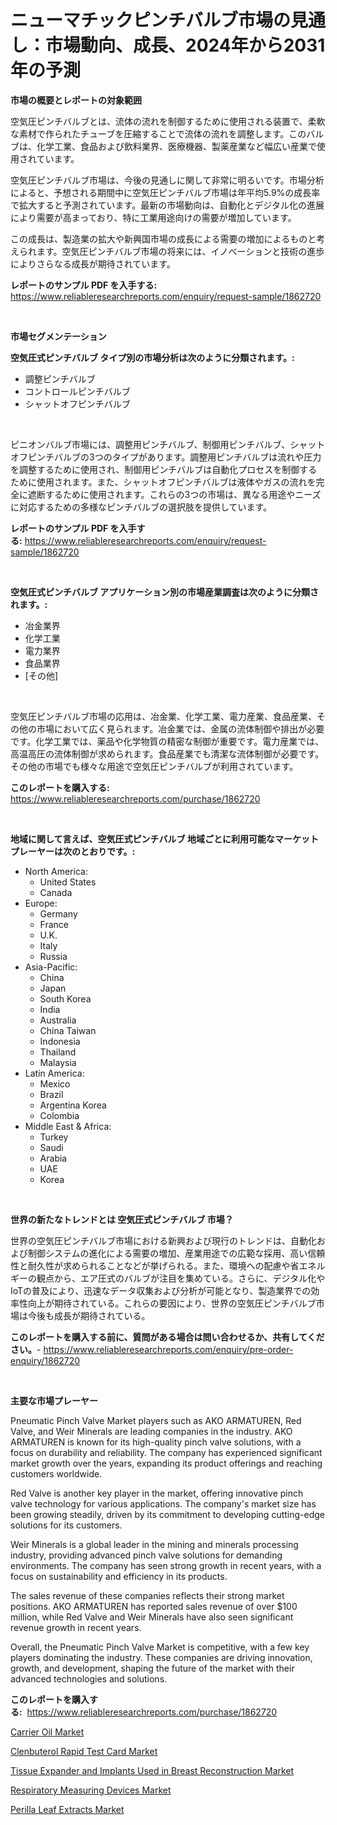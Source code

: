 <p><h1>ニューマチックピンチバルブ市場の見通し：市場動向、成長、2024年から2031年の予測</h1></p><p><strong>市場の概要とレポートの対象範囲</strong></p>
<p><p>空気圧ピンチバルブとは、流体の流れを制御するために使用される装置で、柔軟な素材で作られたチューブを圧縮することで流体の流れを調整します。このバルブは、化学工業、食品および飲料業界、医療機器、製薬産業など幅広い産業で使用されています。</p><p>空気圧ピンチバルブ市場は、今後の見通しに関して非常に明るいです。市場分析によると、予想される期間中に空気圧ピンチバルブ市場は年平均5.9%の成長率で拡大すると予測されています。最新の市場動向は、自動化とデジタル化の進展により需要が高まっており、特に工業用途向けの需要が増加しています。</p><p>この成長は、製造業の拡大や新興国市場の成長による需要の増加によるものと考えられます。空気圧ピンチバルブ市場の将来には、イノベーションと技術の進歩によりさらなる成長が期待されています。</p></p>
<p><strong>レポートのサンプル PDF を入手する:</strong> <a href="https://www.reliableresearchreports.com/enquiry/request-sample/1862720">https://www.reliableresearchreports.com/enquiry/request-sample/1862720</a></p>
<p>&nbsp;</p>
<p><strong>市場セグメンテーション</strong></p>
<p><strong>空気圧式ピンチバルブ タイプ別の市場分析は次のように分類されます。:</strong></p>
<p><ul><li>調整ピンチバルブ</li><li>コントロールピンチバルブ</li><li>シャットオフピンチバルブ</li></ul></p>
<p>&nbsp;</p>
<p><p>ピニオンバルブ市場には、調整用ピンチバルブ、制御用ピンチバルブ、シャットオフピンチバルブの3つのタイプがあります。調整用ピンチバルブは流れや圧力を調整するために使用され、制御用ピンチバルブは自動化プロセスを制御するために使用されます。また、シャットオフピンチバルブは液体やガスの流れを完全に遮断するために使用されます。これらの3つの市場は、異なる用途やニーズに対応するための多様なピンチバルブの選択肢を提供しています。</p></p>
<p><strong>レポートのサンプル PDF を入手する:</strong>&nbsp;<a href="https://www.reliableresearchreports.com/enquiry/request-sample/1862720">https://www.reliableresearchreports.com/enquiry/request-sample/1862720</a></p>
<p>&nbsp;</p>
<p><strong> 空気圧式ピンチバルブ アプリケーション別の市場産業調査は次のように分類されます。:</strong></p>
<p><ul><li>冶金業界</li><li>化学工業</li><li>電力業界</li><li>食品業界</li><li>[その他]</li></ul></p>
<p>&nbsp;</p>
<p><p>空気圧ピンチバルブ市場の応用は、冶金業、化学工業、電力産業、食品産業、その他の市場において広く見られます。冶金業では、金属の流体制御や排出が必要です。化学工業では、薬品や化学物質の精密な制御が重要です。電力産業では、高温高圧の流体制御が求められます。食品産業でも清潔な流体制御が必要です。その他の市場でも様々な用途で空気圧ピンチバルブが利用されています。</p></p>
<p><strong>このレポートを購入する:</strong>&nbsp; <a href="https://www.reliableresearchreports.com/purchase/1862720">https://www.reliableresearchreports.com/purchase/1862720</a></p>
<p>&nbsp;</p>
<p><strong>地域に関して言えば、空気圧式ピンチバルブ 地域ごとに利用可能なマーケットプレーヤーは次のとおりです。:</strong></p>
<p><ul>
    <li>
        North America:
        <ul>
            <li>United States</li>
            <li>Canada</li>
        </ul>
    </li>
    <li>
        Europe:
        <ul>
            <li>Germany</li>
            <li>France</li>
            <li>U.K.</li>
            <li>Italy</li>
            <li>Russia</li>
        </ul>
    </li>
    <li>
        Asia-Pacific:
        <ul>
            <li>China</li>
            <li>Japan</li>
            <li>South Korea</li>
            <li>India</li>
            <li>Australia</li>
            <li>China Taiwan</li>
            <li>Indonesia</li>
            <li>Thailand</li>
            <li>Malaysia</li>
        </ul>
    </li>
    <li>
        Latin America:
        <ul>
            <li>Mexico</li>
            <li>Brazil</li>
            <li>Argentina Korea</li>
            <li>Colombia</li>
        </ul>
    </li>
    <li>
        Middle East & Africa:
        <ul>
            <li>Turkey</li>
            <li>Saudi</li>
            <li>Arabia</li>
            <li>UAE</li>
            <li>Korea</li>
        </ul>
    </li>
    </ul></p>
<p>&nbsp;</p>
<p><strong>世界の新たなトレンドとは 空気圧式ピンチバルブ 市場？</strong></p>
<p><p>世界の空気圧ピンチバルブ市場における新興および現行のトレンドは、自動化および制御システムの進化による需要の増加、産業用途での広範な採用、高い信頼性と耐久性が求められることなどが挙げられる。また、環境への配慮や省エネルギーの観点から、エア圧式のバルブが注目を集めている。さらに、デジタル化やIoTの普及により、迅速なデータ収集および分析が可能となり、製造業界での効率性向上が期待されている。これらの要因により、世界の空気圧ピンチバルブ市場は今後も成長が期待されている。</p></p>
<p><strong>このレポートを購入する前に、質問がある場合は問い合わせるか、共有してください。</strong>- <a href="https://www.reliableresearchreports.com/enquiry/pre-order-enquiry/1862720">https://www.reliableresearchreports.com/enquiry/pre-order-enquiry/1862720</a></p>
<p>&nbsp;</p>
<p><strong>主要な市場プレーヤー</strong></p>
<p><p>Pneumatic Pinch Valve Market players such as AKO ARMATUREN, Red Valve, and Weir Minerals are leading companies in the industry. AKO ARMATUREN is known for its high-quality pinch valve solutions, with a focus on durability and reliability. The company has experienced significant market growth over the years, expanding its product offerings and reaching customers worldwide.</p><p>Red Valve is another key player in the market, offering innovative pinch valve technology for various applications. The company's market size has been growing steadily, driven by its commitment to developing cutting-edge solutions for its customers.</p><p>Weir Minerals is a global leader in the mining and minerals processing industry, providing advanced pinch valve solutions for demanding environments. The company has seen strong growth in recent years, with a focus on sustainability and efficiency in its products.</p><p>The sales revenue of these companies reflects their strong market positions. AKO ARMATUREN has reported sales revenue of over $100 million, while Red Valve and Weir Minerals have also seen significant revenue growth in recent years.</p><p>Overall, the Pneumatic Pinch Valve Market is competitive, with a few key players dominating the industry. These companies are driving innovation, growth, and development, shaping the future of the market with their advanced technologies and solutions.</p></p>
<p><strong>このレポートを購入する:</strong>&nbsp;&nbsp;<a href="https://www.reliableresearchreports.com/purchase/1862720">https://www.reliableresearchreports.com/purchase/1862720</a></p>
<p><p><a href="https://github.com/globismark/Market-Research-Report-List-2/blob/main/carrier-oil-market.md">Carrier Oil Market</a></p><p><a href="https://issuu.com/reportprime-2/docs/clenbuterol-rapid-test-card-market-size-2030.pptx">Clenbuterol Rapid Test Card Market</a></p><p><a href="https://three-jumbo-f6d.notion.site/Tissue-Expander-and-Implants-Used-in-Breast-Reconstruction-Market-Size-Share-Trends-Analysis-Repo-427de6ad04514df8bbe1c43a7a50f074">Tissue Expander and Implants Used in Breast Reconstruction Market</a></p><p><a href="https://noble-drawer-34c.notion.site/Respiratory-Measuring-Devices-Market-Size-Share-Trends-Analysis-Report-By-Application-Regional-O-3faccb8c78b54e498130860d190e347e">Respiratory Measuring Devices Market</a></p><p><a href="https://view.publitas.com/reportprime-1/perilla-leaf-extracts-market-size-global-industry-overview-market-segmentation-and-forecast-2024-to-2031/">Perilla Leaf Extracts Market</a></p></p>